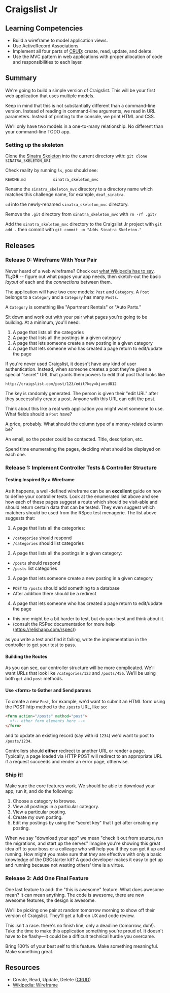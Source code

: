 # Craigslist Jr

## Learning Competencies

* Build a wireframe to model application views.
* Use ActiveRecord Associations.
* Implement all four parts of [CRUD][]: create, read, update, and delete.
* Use the MVC pattern in web applications with proper allocation of code and responsibilities to each layer.

## Summary

We're going to build a simple version of Craigslist. This will be your first
web application that uses multiple models.

Keep in mind that this is not substantially different than a command-line
version. Instead of reading in command-line arguments, we read in URL
parameters. Instead of printing to the console, we print HTML and CSS.

We'll only have two models in a one-to-many relationship. No different than
your command-line TODO app.

### Setting up the skeleton

Clone the [Sinatra Skeleton](../../../sinatra-skeleton-mvc) into the current
directory with: `git clone SINATRA_SKELETON_URI`

Check reality by running `ls`, you should see:

```
README.md            sinatra_skeleton_mvc
```

Rename the `sinatra_skeleton_mvc` directory to a directory name which matches
this challenge name, for example, `deaf_sinatra`.

`cd` into the newly-renamed `sinatra_skeleton_mvc` directory.

Remove the `.git` directory from `sinatra_skeleton_mvc` with `rm -rf .git/`

Add the `sinatra_skeleton_mvc` directory to the Craigslist Jr project with `git
add .` then commit with `git commit -m "Adds Sinatra Skeleton."`

## Releases

### Release 0: Wireframe With Your Pair

Never heard of a web wireframe? Check out [what Wikipedia has to
say][wireframe]. **TL;DR** -- figure out what *pages* your app needs, then
sketch-out the basic *layout* of each and the *connections* between them.

The application will have two core models: `Post` and `Category`. A `Post`
belongs to a `Category` and a `Category` has many `Posts`.

A `Category` is something like "Apartment Rentals" or "Auto Parts."

Sit down and work out with your pair what pages you're going to be building.
At a minimum, you'll need:

1. A page that lists all the categories
2. A page that lists all the postings in a given category
3. A page that lets someone create a new posting in a given category
4. A page that lets someone who has created a page return to edit/update the page

If you're never used Craigslist, it doesn't have any kind of user
authentication. Instead, when someone creates a post they're given a special
"secret" URL that grants them powers to edit that post that looks like

```text
http://craigslist.com/post/123/edit?key=kjansd812
```

The key is randomly generated. The person is given their "edit URL" after they
successfully create a post. Anyone with this URL can edit the post.

Think about this like a real web application you might want someone to use.
What fields should a `Post` have?

A price, probably. What should the column type of a money-related column be?

An email, so the poster could be contacted. Title, description, etc.

Spend time enumerating the pages, deciding what should be displayed on each
one.

### Release 1:  Implement Controller Tests &amp; Controller Structure

#### Testing Inspired By a Wireframe

As it happens, a well-defined wireframe can be an **excellent** guide on how to
define your controller tests.  Look at the enumerated list above and see how
each of these pages suggest a route which should be visit-able and should
return certain data that can be tested.  They even suggest which matchers
should be used from the RSpec test menagerie.  The list above suggests that:

1. A page that lists all the categories:
  * `/categories` should respond
  * `/categories` should list categories
2. A page that lists all the postings in a given category:
  * `/posts` should respond
  * `/posts` list categories
3. A page that lets someone create a new posting in a given category
  * `POST` to `/posts` should add something to a database
  * After addition there should be a redirect
4. A page that lets someone who has created a page return to edit/update the
page
  * this one might be a bit harder to test, but do your best and think about
it.
  * (consult the RSPec documentation for more help (https://relishapp.com/rspec))

as you write a test and find it failing, write the implementation in the
controller to get your test to pass.

#### Building the Routes

As you can see, our controller structure will be more complicated. We'll want
URLs that look like `/categories/123` and `/posts/456`. We'll be using both
`get` and `post` methods.

#### Use &lt;form&gt; to Gather and Send params

To create a new `Post`, for example, we'd want to submit an HTML form using the
POST http method to the `/posts` URL, like so:

```html
<form action="/posts" method="post">
  <!-- other form elements here -->
</form>
```

and to update an existing record (say with id `1234`) we'd want to post to
`/posts/1234`.

Controllers should **either** redirect to another URL or render a page.
Typically, a page loaded via HTTP POST will redirect to an appropriate URL if a
request succeeds and render an error page, otherwise.

### Ship it!

Make sure the core features work. We should be able to download your app, run
it, and do the following:

1. Choose a category to browse.
2. View all postings in a particular category.
3. View a particular posting.
4. Create my own posting.
5. Edit my postings by using the "secret key" that I get after creating my posting.

When we say "download your app" we mean "check it out from source, run the
migrations, and start up the server." Imagine you're showing this great idea
off to your boss or a colleage who will help you if they can get it up and
running. How might you make sure that *they* are effective with only a basic
knowledge of the DBCstarter kit? A good developer makes it easy to get up and
running because not wasting others' time is a virtue.

### Release 3: Add One Final Feature

One last feature to add: the "this is awesome" feature. What does awesome
mean? It can mean anything. The code is awesome, there are new awesome
features, the design is awesome.

We'll be picking one pair at random tomorrow morning to show off their version
of Craigslist. They'll get a full-on UX and code review.

This isn't a race. there's no finish line, only a deadline (tomorrow, duh!).
Take the time to make this application something you're proud of. It doesn't
have to be flashy—it could be a difficult technical hurdle you
overcame.

Bring 100% of your best self to this feature. Make something meaningful. Make
something great.

## Resources

* Create, Read, Update, Delete ([CRUD][])
* [Wikipedia: Wireframe][wireframe]

[CRUD]: http://en.wikipedia.org/wiki/Create,_read,_update_and_delete
[wireframe]: http://en.wikipedia.org/wiki/Website_wireframe
